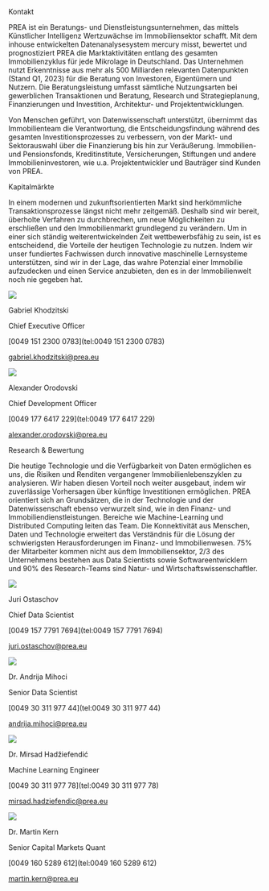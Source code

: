 Kontakt

PREA ist ein Beratungs- und Dienstleistungsunternehmen, das mittels Künstlicher Intelligenz Wertzuwächse im Immobiliensektor schafft. Mit dem inhouse entwickelten Datenanalysesystem mercury misst, bewertet und prognostiziert PREA die Marktaktivitäten entlang des gesamten Immobilienzyklus für jede Mikrolage in Deutschland. Das Unternehmen nutzt Erkenntnisse aus mehr als 500 Milliarden relevanten Datenpunkten (Stand Q1, 2023) für die Beratung von Investoren, Eigentümern und Nutzern. Die Beratungsleistung umfasst sämtliche Nutzungsarten bei gewerblichen Transaktionen und Beratung, Research und Strategieplanung, Finanzierungen und Investition, Architektur- und Projektentwicklungen.

Von Menschen geführt, von Datenwissenschaft unterstützt, übernimmt das Immobilienteam die Verantwortung, die Entscheidungsfindung während des gesamten Investitionsprozesses zu verbessern, von der Markt- und Sektorauswahl über die Finanzierung bis hin zur Veräußerung. Immobilien- und Pensionsfonds, Kreditinstitute, Versicherungen, Stiftungen und andere Immobilieninvestoren, wie u.a. Projektentwickler und Bauträger sind Kunden von PREA.

Kapitalmärkte

In einem modernen und zukunftsorientierten Markt sind herkömmliche Transaktionsprozesse längst nicht mehr zeitgemäß. Deshalb sind wir bereit, überholte Verfahren zu durchbrechen, um neue Möglichkeiten zu erschließen und den Immobilienmarkt grundlegend zu verändern. Um in einer sich ständig weiterentwickelnden Zeit wettbewerbsfähig zu sein, ist es entscheidend, die Vorteile der heutigen Technologie zu nutzen. Indem wir unser fundiertes Fachwissen durch innovative maschinelle Lernsysteme unterstützen, sind wir in der Lage, das wahre Potenzial einer Immobilie aufzudecken und einen Service anzubieten, den es in der Immobilienwelt noch nie gegeben hat.

![](https://storage.googleapis.com/cdn-respace-area/contact/report-contact-gabriel-dark.jpg)

Gabriel Khodzitski

Chief Executive Officer

[0049 151 2300 0783](tel:0049 151 2300 0783)

[gabriel.khodzitski@prea.eu](mailto:gabriel.khodzitski@prea.eu)

![](https://storage.googleapis.com/cdn-respace-area/contact/report-contact-alexander-dark.jpg)

Alexander Orodovski

Chief Development Officer

[0049 177 6417 229](tel:0049 177 6417 229)

[alexander.orodovski@prea.eu](mailto:alexander.orodovski@prea.eu)

Research & Bewertung

Die heutige Technologie und die Verfügbarkeit von Daten ermöglichen es uns, die Risiken und Renditen vergangener Immobilienlebenszyklen zu analysieren. Wir haben diesen Vorteil noch weiter ausgebaut, indem wir zuverlässige Vorhersagen über künftige Investitionen ermöglichen. PREA orientiert sich an Grundsätzen, die in der Technologie und der Datenwissenschaft ebenso verwurzelt sind, wie in den Finanz- und Immobiliendienstleistungen. Bereiche wie Machine-Learning und Distributed Computing leiten das Team. Die Konnektivität aus Menschen, Daten und Technologie erweitert das Verständnis für die Lösung der schwierigsten Herausforderungen im Finanz- und Immobilienwesen. 75% der Mitarbeiter kommen nicht aus dem Immobiliensektor, 2/3 des Unternehmens bestehen aus Data Scientists sowie Softwareentwicklern und 90% des Research-Teams sind Natur- und Wirtschaftswissenschaftler.

![](https://storage.googleapis.com/cdn-respace-area/contact/report-contact-juri-dark.jpg)

Juri Ostaschov

Chief Data Scientist

[0049 157 7791 7694](tel:0049 157 7791 7694)

[juri.ostaschov@prea.eu](mailto:juri.ostaschov@prea.eu)

![](https://storage.googleapis.com/cdn-respace-area/contact/report-contact-andrija-dark.jpg)

Dr. Andrija Mihoci

Senior Data Scientist

[0049 30 311 977 44](tel:0049 30 311 977 44)

[andrija.mihoci@prea.eu](mailto:andrija.mihoci@prea.eu)

![](https://storage.googleapis.com/cdn-respace-area/contact/report-contact-mirsad-dark.jpg)

Dr. Mirsad Hadžiefendić

Machine Learning Engineer

[0049 30 311 977 78](tel:0049 30 311 977 78)

[mirsad.hadziefendic@prea.eu](mailto:mirsad.hadziefendic@prea.eu)

![](https://storage.googleapis.com/cdn-respace-area/contact/report-contact-martin-dark.jpg)

Dr. Martin Kern

Senior Capital Markets Quant

[0049 160 5289 612](tel:0049 160 5289 612)

[martin.kern@prea.eu](mailto:martin.kern@prea.eu)
